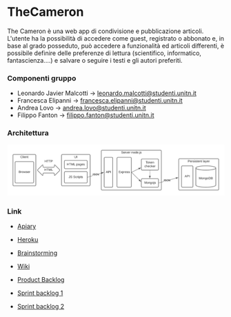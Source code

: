 # TheCameron

The Cameron è una web app di condivisione e pubblicazione articoli. L'utente ha la possibilità di accedere come guest, registrato o abbonato e, in base al grado posseduto, può accedere a funzionalità ed articoli differenti, è possibile definire delle preferenze di lettura (scientifico, informatico, fantascienza....) e salvare o seguire i testi e gli autori preferiti.

### Componenti gruppo

- Leonardo Javier Malcotti
-> leonardo.malcotti@studenti.unitn.it
- Francesca Elipanni
-> francesca.elipanni@studenti.unitn.it
- Andrea Lovo
-> andrea.lovo@studenti.unitn.it
- Filippo Fanton 
-> filippo.fanton@studenti.unitn.it

### Architettura

![Image](https://github.com/LeonardoMalcotti/TheCameron/blob/0e81e4d67d3b7b978304dc9511e33a7eab91a83e/image/Blank%20diagram.png)

### Link

* [Apiary](https://app.apiary.io/thecameron/editor)

* [Heroku](https://thecameron.herokuapp.com)

* [Brainstorming](https://github.com/LeonardoMalcotti/TheCameron/wiki/Brainstorming)

* [Wiki](https://github.com/LeonardoMalcotti/TheCameron/wiki/Thecameron)

* [Product Backlog](https://docs.google.com/spreadsheets/d/1nT33xRQweB162Ilxq3Zt4q_0o57-XM8jJG8rS4yGwcM/edit#gid=0)

* [Sprint backlog 1](https://docs.google.com/spreadsheets/d/1iq2Y3-EQVXpjwhRFGDwBuISH93vBWXl9fhQhq9eQkT4/edit#gid=0)

* [Sprint backlog 2](https://docs.google.com/spreadsheets/d/1oWE7JZeryTlE7SwRYtroFvpykME0LyC3REStamVWYvY/edit)
